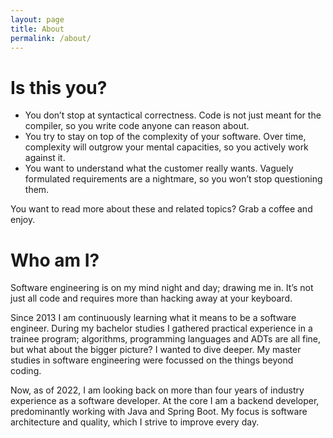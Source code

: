 ```yaml
---
layout: page
title: About
permalink: /about/
---
```


# Is this you?

- You don’t stop at syntactical correctness. Code is not just meant for the compiler, so you write code anyone can reason about.
- You try to stay on top of the complexity of your software. Over time, complexity will outgrow your mental capacities, so you actively work against it.
- You want to understand what the customer really wants. Vaguely formulated requirements are a nightmare, so you won’t stop questioning them.

You want to read more about these and related topics? Grab a coffee and enjoy.

# Who am I?

Software engineering is on my mind night and day; drawing me in. It’s not just all code and requires more than hacking away at your keyboard.

Since 2013 I am continuously learning what it means to be a software engineer. During my bachelor studies I gathered practical experience in a trainee program; algorithms, programming languages and ADTs are all fine, but what about the bigger picture? I wanted to dive deeper. My master studies in software engineering were focussed on the things beyond coding.

Now, as of 2022, I am looking back on more than four years of industry experience as a software developer. At the core I am a backend developer, predominantly working with Java and Spring Boot. My focus is software architecture and quality, which I strive to improve every day.
